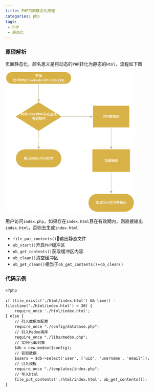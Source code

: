 ```yaml
---
title: PHP页面静态化原理
categories: php
tags:
 - PHP
 - 静态化 
---
```


### 原理解析
页面静态化，顾名思义是将动态的```PHP```转化为静态的```Html```，流程如下图

![](/_posts/images/php-to-html.png)

用户访问```index.php```，如果存在```index.html```且在有效期内，则直接输出```index.html```，否则去生成```index.html```

- ```file_put_contents()```输出静态文件
- ```ob_start()```开启```PHP```缓冲区
- ```ob_get_contents()```获取缓冲区内容
- ```ob_clean()```清空缓冲区
- ```ob_get_clean()```相当于```ob_get_contents()```+```ob_clean()```

### 代码示例
```
<?php

if (file_exists('./html/index.html') && time() - filectime('./html/index.html') < 30) {
    require_once './html/index.html';
} else {
    // 引入数据库配置
    require_once "./config/database.php";
    // 引入Medoo类库
    require_once "./libs/medoo.php";
    // 实例化db对象
    $db = new medoo($config);
    // 获取数据
    $users = $db->select('user', ['uid', 'username', 'email']);
    // 引入模板
    require_once "./templates/index.php";
    // 写入html
    file_put_contents('./html/index.html', ob_get_contents());
}
```